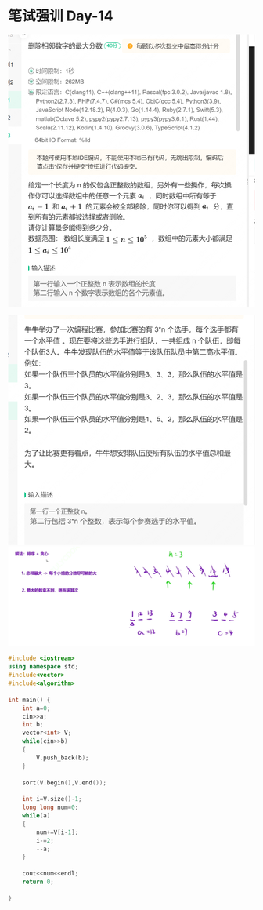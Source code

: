 # 笔试强训 Day-14

![image-20240730131309686](picture/image-20240730131309686.png)

![image-20240730165037289](picture/image-20240730165037289.png)![image-20240730165627663](picture/image-20240730165627663.png)

```C++
#include <iostream>
using namespace std;
#include<vector>
#include<algorithm>

int main() {
    int a=0;
    cin>>a;
    int b;
    vector<int> V;
    while(cin>>b)
    {
        V.push_back(b);
    }

    sort(V.begin(),V.end());

    int i=V.size()-1;
    long long num=0;
    while(a)
    {
        num+=V[i-1];
        i-=2;
        --a;
    }

    cout<<num<<endl;
    return 0;

}
```

